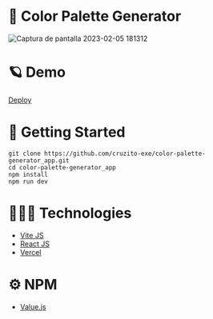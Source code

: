 # 🎨 Color Palette Generator

![Captura de pantalla 2023-02-05 181312](https://user-images.githubusercontent.com/54298536/216854876-c4ce0180-3fca-4a7e-b341-04bd0a387c20.png)

# 🪐 Demo

[Deploy](https://simple-weather-app-cruzito-exe.vercel.app)

# 🏴 Getting Started

`git clone https://github.com/cruzito-exe/color-palette-generator_app.git` <br>
`cd color-palette-generator_app` <br>
`npm install` <br>
`npm run dev`

# 🧑🏻‍💻 Technologies

- [Vite JS](https://vitejs.dev/)
- [React JS](https://reactjs.org/)
- [Vercel](https://vercel.com/dashboard)

# ⚙️ NPM

- [Value.js](https://noeldelgado.github.io/values.js/)
